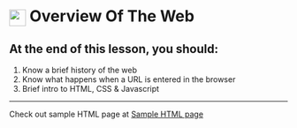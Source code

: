 # <span><img src="../../../../ga_cog.png" width="30" height="30" style="vertical-align: middle;"></span> Overview Of The Web

## At the end of this lesson, you should:
1. Know a brief history of the web
2. Know what happens when a URL is entered in the browser
3. Brief intro to HTML, CSS & Javascript

---

Check out sample HTML page at <a href="../instructor_examples/sample/sample.html">Sample HTML page</a>